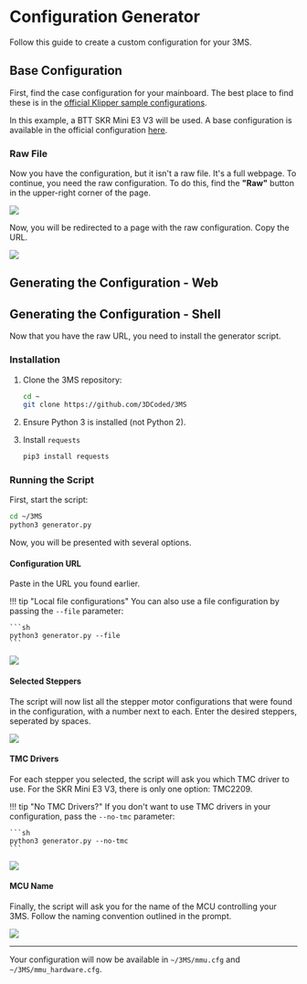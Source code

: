 # Configuration Generator

Follow this guide to create a custom configuration for your 3MS.

## Base Configuration

First, find the case configuration for your mainboard. The best place to find these is in the [official Klipper sample configurations](https://github.com/Klipper3d/klipper/tree/master/config).

In this example, a BTT SKR Mini E3 V3 will be used. A base configuration is available in the official configuration [here](https://github.com/Klipper3d/klipper/blob/master/config/generic-bigtreetech-skr-mini-e3-v3.0.cfg).

### Raw File

Now you have the configuration, but it isn't a raw file. It's a full webpage. To continue, you need the raw configuration. To do this, find the **"Raw"** button in the upper-right corner of the page.

![](generator01.png)

Now, you will be redirected to a page with the raw configuration. Copy the URL.

![](generator02.png)

## Generating the Configuration - Web



## Generating the Configuration - Shell

Now that you have the raw URL, you need to install the generator script.

### Installation

1. Clone the 3MS repository:

    ```sh
    cd ~
    git clone https://github.com/3DCoded/3MS
    ```

2. Ensure Python 3 is installed (not Python 2).
3. Install `requests`

    ```sh
    pip3 install requests
    ```

### Running the Script

First, start the script:

```sh
cd ~/3MS
python3 generator.py
```

Now, you will be presented with several options.

#### Configuration URL

Paste in the URL you found earlier.

!!! tip "Local file configurations"
    You can also use a file configuration by passing the `--file` parameter:

    ```sh
    python3 generator.py --file
    ```

![](generator03.png)

#### Selected Steppers

The script will now list all the stepper motor configurations that were found in the configuration, with a number next to each. Enter the desired steppers, seperated by spaces.

![](generator04.png)

#### TMC Drivers

For each stepper you selected, the script will ask you which TMC driver to use. For the SKR Mini E3 V3, there is only one option: TMC2209.

!!! tip "No TMC Drivers?"
    If you don't want to use TMC drivers in your configuration, pass the `--no-tmc` parameter:

    ```sh
    python3 generator.py --no-tmc
    ```

![](generator05.png)

#### MCU Name

Finally, the script will ask you for the name of the MCU controlling your 3MS. Follow the naming convention outlined in the prompt.

![](generator06.png)

---

Your configuration will now be available in `~/3MS/mmu.cfg` and `~/3MS/mmu_hardware.cfg`.